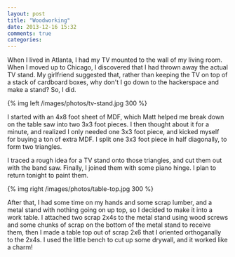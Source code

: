 ```yaml
---
layout: post
title: "Woodworking"
date: 2013-12-16 15:32
comments: true
categories: 
---
```



When I lived in Atlanta, I had my TV mounted to the wall of my living room. When I moved up to Chicago, I discovered that I had thrown away the actual TV stand. My girlfriend suggested that, rather than keeping the TV on top of a stack of cardboard boxes, why don't I go down to the hackerspace and make a stand? So, I did.


{% img left /images/photos/tv-stand.jpg 300  %}

I started with an 4x8 foot sheet of MDF, which Matt helped me break down on the table saw into two 3x3 foot pieces. I then thought about it for a minute, and realized I only needed one 3x3 foot piece, and kicked myself for buying a ton of extra MDF. I split one 3x3 foot piece in half diagonally, to form two triangles.


I traced a rough idea for a TV stand onto those triangles, and cut them out with the band saw. Finally, I joined them with some piano hinge. I plan to return tonight to paint them.

{% img right /images/photos/table-top.jpg 300 %}

After that, I had some time on my hands and some scrap lumber, and a metal stand with nothing going on up top, so I decided to make it into a work table. I attached two scrap 2x4s to the metal stand using wood screws and some chunks of scrap on the bottom of the metal stand to receive them, then I made a table top out of scrap 2x6 that I oriented orthoganally to the 2x4s. I used the little bench to cut up some drywall, and it worked like a charm!



